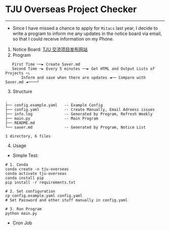 # TJU Overseas Project Checker

---

* Since I have missed a chance to apply for `Mitacs` last year, I decide to write a program to inform me any updates in the notice board via email, so that I could receive information on my Phone.

1. Notice Board: [TJU 交流项目发布网站](http://ico.tju.edu.cn/xwzx/xmxx/xsjwjlxm/index.html)
2. Program

```
   First Time ──► Create Saver.md 
   Second Time ─► Every 5 minutes ──► Get HTML and Output Lists of Projects ─┐
       Inform and save when there are updates ◄── Compare with Saver.md ◄────┘
```

3. Structure
```
.
├── config.example.yaml   -- Example Config
├── config.yaml           -- Create Manually, Email Adreess issues
├── info.log              -- Generated by Program, Refresh Weekly
├── main.py               -- Main Program
├── README.md             
└── saver.md              -- Generated by Program, Notice List

1 directory, 6 files
```

4. Usage
  * Simple Test:
  ```shell
  # 1. Conda
  conda create -n tju-overseas
  conda activate tju-overseas
  conda install pip 
  pip install -r requirements.txt
  ```
  ```
  # 2. Set configuration
  cp config.example.yaml config.yaml
  # Set Password and other stuff manually in config.yaml
  ```
  ```
  # 3. Run Program
  python main.py
  ```

  * Cron Job

